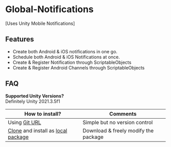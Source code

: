 # Global-Notifications
[Uses Unity Mobile Notifications]

## Features
- Create both Android & iOS notifications in one go.
- Schedule both Android & iOS Notifications at once.
- Create & Register Notification through ScriptableObjects
- Create & Register Android Channels through ScriptableObjects

 
## FAQ
**Supported Unity Versions?**  
Definitely Unity 2021.3.5f1  

| **How to install?** | Comments |
|-------------|-------------|
| Using [Git URL](https://docs.unity3d.com/Manual/upm-ui-giturl.html) | Simple but no version control |
| [Clone](https://docs.github.com/en/repositories/creating-and-managing-repositories/cloning-a-repository#cloning-a-repository-to-github-desktop) and install as [local package](https://docs.unity3d.com/Manual/upm-ui-local.html) | Download & freely modify the package|
